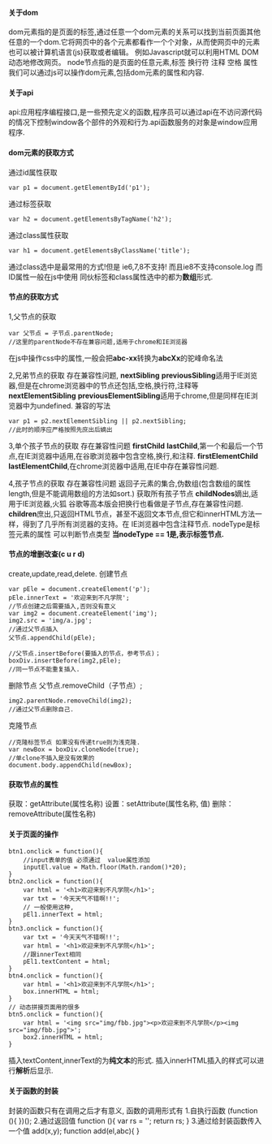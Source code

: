 #### 关于dom
dom元素指的是页面的标签,通过任意一个dom元素的关系可以找到当前页面其他任意的一个dom.它将网页中的各个元素都看作一个个对象，从而使网页中的元素也可以被计算机语言(js)获取或者编辑。 例如Javascript就可以利用HTML DOM动态地修改网页。
node节点指的是页面的任意元素,标签 换行符 注释 空格  属性 
我们可以通过js可以操作dom元素,包括dom元素的属性和内容.
#### 关于api
api:应用程序编程接口,是一些预先定义的函数,程序员可以通过api在不访问源代码的情况下控制window各个部件的外观和行为.api函数服务的对象是window应用程序.

#### dom元素的获取方式
通过id属性获取
```
var p1 = document.getElementById('p1');
 ```
通过标签获取
```
var h2 = document.getElementsByTagName('h2');
```
通过class属性获取
 ```
var h1 = document.getElementsByClassName('title');	
```
通过class选中是最常用的方式!但是 ie6,7,8不支持! 而且ie8不支持console.log
而ID属性一般在js中使用
同伙标签和class属性选中的都为**数组**形式.
#### 节点的获取方式
1,父节点的获取
```
var 父节点 = 子节点.parentNode;
//这里的parentNode不存在兼容问题,适用于chrome和IE浏览器
```
在js中操作css中的属性,一般会把**abc-xx**转换为**abcXx**的驼峰命名法

2,兄弟节点的获取
存在兼容性问题,
**nextSibling** **previousSibling**适用于IE浏览器,但是在chrome浏览器中的节点还包括,空格,换行符,注释等
**nextElementSibling** **previousElementSibling**适用于chrome,但是同样在IE浏览器中为undefined.
兼容的写法
```
var p1 = p2.nextElementSibling || p2.nextSibling;
//此时的顺序应严格按照先庶出后嫡出
```
3,单个孩子节点的获取
存在兼容性问题
**firstChild** **lastChild**,第一个和最后一个节点,在IE浏览器中适用,在谷歌浏览器中包含空格,换行,和注释.
**firstElementChild** **lastElementChild**,在chrome浏览器中适用,在IE中存在兼容性问题.

4,孩子节点的获取
存在兼容性问题
返回子元素的集合,伪数组(包含数组的属性length,但是不能调用数组的方法如sort.)
获取所有孩子节点
**childNodes**嫡出,适用于IE浏览器,火狐 谷歌等高本版会把换行也看做是子节点,存在兼容性问题.
**children**庶出,只返回HTML节点，甚至不返回文本节点,但它和innerHTML方法一样，得到了几乎所有浏览器的支持。在 IE浏览器中包含注释节点.
nodeType是标签元素的属性 可以判断节点类型
**当nodeType == 1是,表示标签节点.**
#### 节点的增删改查(c u r d)
create,update,read,delete.
创建节点
```
var pEle = document.createElement('p');
pEle.innerText = '欢迎来到不凡学院';
//节点创建之后需要插入,否则没有意义
var img2 = document.createElement('img');
img2.src = 'img/a.jpg';
//通过父节点插入
父节点.appendChild(pEle);

//父节点.insertBefore(要插入的节点，参考节点)；
boxDiv.insertBefore(img2,pEle);
//同一节点不能重复插入.
```
删除节点
父节点.removeChild（子节点）;
```
img2.parentNode.removeChild(img2);
//通过父节点删除自己.
```
克隆节点
```
//克隆标签节点 如果没有传递true则为浅克隆.
var newBox = boxDiv.cloneNode(true);
//单clone不插入是没有效果的
document.body.appendChild(newBox);
```
#### 获取节点的属性
获取：getAttribute(属性名称)
设置：setAttribute(属性名称, 值)
删除：removeAttribute(属性名称)

#### 关于页面的操作
```
btn1.onclick = function(){
	//input表单的值 必须通过  value属性添加
	inputEl.value = Math.floor(Math.random()*20);
}
btn2.onclick = function(){
	var html = '<h1>欢迎来到不凡学院</h1>';
	var txt = '今天天气不错啊!!';
	// 一般使用这种,
	pEl1.innerText = html;
}
btn3.onclick = function(){
	var txt = '今天天气不错啊!!';
	var html = '<h1>欢迎来到不凡学院</h1>';
	//跟innerText相同
	pEl1.textContent = html;
}
btn4.onclick = function(){
	var html = '<h1>欢迎来到不凡学院</h1>';
	box.innerHTML = html;
}
// 动态拼接页面用的很多
btn5.onclick = function(){
	var html = '<img src="img/fbb.jpg"><p>欢迎来到不凡学院</p><img src="img/fbb.jpg">';
	box2.innerHTML = html;
}
```
插入textContent,innerText的为**纯文本**的形式.
插入innerHTML插入的样式可以进行**解析**后显示.
#### 关于函数的封装
封装的函数只有在调用之后才有意义,
函数的调用形式有
1.自执行函数
 (function (){
})();
2.通过返回值
function (){
var rs = '';
return rs;
}
3.通过给封装函数传入一个值
add(x,y);
function add(el,abc){
}